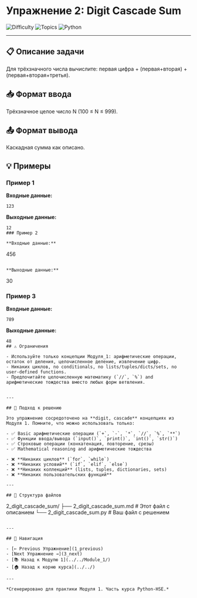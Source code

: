 # Упражнение 2: Digit Cascade Sum

![Difficulty](https://img.shields.io/badge/Difficulty-Module%201-green)
![Topics](https://img.shields.io/badge/Topics-digit%2C%20cascade-blue)
![Python](https://img.shields.io/badge/Python-Module%201%20Concepts-yellow)

---

## 📋 Описание задачи

Для трёхзначного числа вычислите: первая цифра + (первая+вторая) + (первая+вторая+третья).
## 📥 Формат ввода

Трёхзначное целое число N (100 ≤ N ≤ 999).
## 📤 Формат вывода

Каскадная сумма как описано.
## 💡 Примеры

### Пример 1

**Входные данные:**
```
123
```

**Выходные данные:**
```
12
### Пример 2

**Входные данные:**
```
456
```

**Выходные данные:**
```
30
### Пример 3

**Входные данные:**
```
789
```

**Выходные данные:**
```
48
## ⚠️ Ограничения

- Используйте только концепции Модуля_1: арифметические операции, остаток от деления, целочисленное деление, извлечение цифр.
- Никаких циклов, no conditionals, no lists/tuples/dicts/sets, no user-defined functions.
- Предпочитайте целочисленную математику (`//`, `%`) and арифметические тождества вместо любых форм ветвления.


---

## 🎯 Подход к решению

Это упражнение сосредоточено на **digit, cascade** концепциях из Модуля 1. Помните, что можно использовать только:

- ✅ Basic арифметические операции (`+`, `-`, `*`, `//`, `%`, `**`)
- ✅ Функции ввода/вывода (`input()`, `print()`, `int()`, `str()`)
- ✅ Строковые операции (конкатенация, повторение, срезы)
- ✅ Mathematical reasoning and арифметические тождества

- ❌ **Никаких циклов** (`for`, `while`)
- ❌ **Никаких условий** (`if`, `elif`, `else`)
- ❌ **Никаких коллекций** (lists, tuples, dictionaries, sets)
- ❌ **Никаких пользовательских функций**

---

## 📁 Структура файлов
```
2_digit_cascade_sum/
├── 2_digit_cascade_sum.md     # Этот файл с описанием
└── 2_digit_cascade_sum.py     # Ваш файл с решением
```

---

## 🔗 Навигация

- [← Previous Упражнение](1_previous) 
- [Next Упражнение →](3_next)
- [📚 Назад к Модулю 1](../../Module_1/)
- [🏠 Назад к корню курса](../../)

---

*Сгенерировано для практики Модуля 1. Часть курса Python-HSE.*
